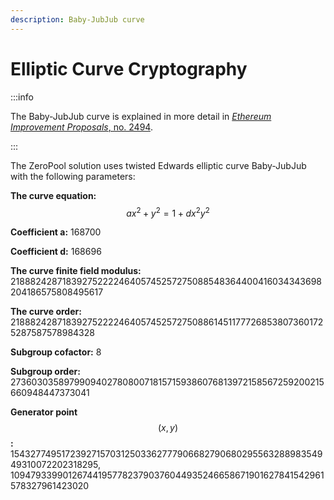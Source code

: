 ```yaml
---
description: Baby-JubJub curve
---
```


# Elliptic Curve Cryptography

:::info

The Baby-JubJub curve is explained in more detail in [_Ethereum Improvement Proposals_, no. 2494](https://eips.ethereum.org/EIPS/eip-2494).

:::

The ZeroPool solution uses twisted Edwards elliptic curve Baby-JubJub with the following parameters:

**The curve equation:** $$a x^2 + y^2 = 1 + dx^2y^2$$

**Coefficient a:** 168700

**Coefficient d:** 168696

**The curve finite field modulus:** 21888242871839275222246405745257275088548364400416034343698204186575808495617

**The curve order:** 21888242871839275222246405745257275088614511777268538073601725287587578984328

**Subgroup cofactor:** 8

**Subgroup order:** 2736030358979909402780800718157159386076813972158567259200215660948447373041

**Generator point** $$(x, y)$$**:** 15432774951723927157031250336277790668279068029556328898354949310072202318295,  1094793399012674419577823790376044935246658671901627841542961578327961423020



